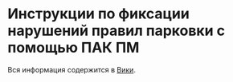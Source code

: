 # Инструкции по фиксации нарушений правил парковки с помощью ПАК ПМ

Вся информация содержится в [Вики](https://github.com/theLonelyWarrior/fixInstructions/wiki/).
